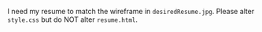 I need my resume to match the wireframe in `desiredResume.jpg`. Please alter `style.css` but do NOT alter `resume.html`.